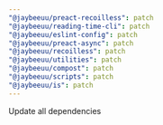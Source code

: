 ```yaml
---
"@jaybeeuu/preact-recoilless": patch
"@jaybeeuu/reading-time-cli": patch
"@jaybeeuu/eslint-config": patch
"@jaybeeuu/preact-async": patch
"@jaybeeuu/recoilless": patch
"@jaybeeuu/utilities": patch
"@jaybeeuu/compost": patch
"@jaybeeuu/scripts": patch
"@jaybeeuu/is": patch
---
```


Update all dependencies
